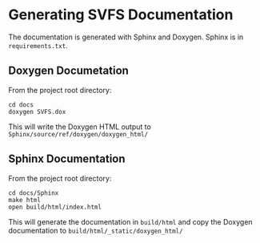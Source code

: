 # Generating SVFS Documentation


The documentation is generated with Sphinx and Doxygen.
Sphinx is in ``requirements.txt``.

## Doxygen Documetation

From the project root directory:

```shell
cd docs
doxygen SVFS.dox
```

This will write the Doxygen HTML output to ``Sphinx/source/ref/doxygen/doxygen_html/``

## Sphinx Documentation

From the project root directory:

```shell
cd docs/Sphinx
make html
open build/html/index.html
```

This will generate the documentation in ``build/html`` and copy the Doxygen documentation to ``build/html/_static/doxygen_html/``
